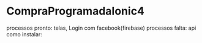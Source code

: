 # CompraProgramadaIonic4
processos pronto: telas, Login com facebook(firebase)
processos falta: api
como instalar:
